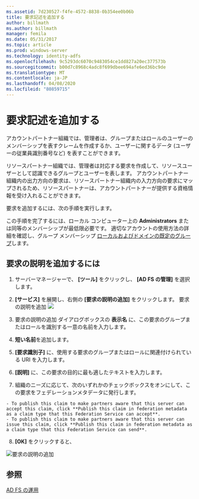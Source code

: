```yaml
---
ms.assetid: 7d230527-f4fe-4572-8838-0b354ee0b06b
title: 要求記述を追加する
author: billmath
ms.author: billmath
manager: femila
ms.date: 05/31/2017
ms.topic: article
ms.prod: windows-server
ms.technology: identity-adfs
ms.openlocfilehash: 9c5293dc6070c9483054ce1dd827a20ec377573b
ms.sourcegitcommit: b00d7c8968c4adc8f699dbee694afe6ed36bc9de
ms.translationtype: MT
ms.contentlocale: ja-JP
ms.lasthandoff: 04/08/2020
ms.locfileid: "80859715"
---
```

# <a name="add-a-claim-description"></a>要求記述を追加する


アカウントパートナー組織では、管理者は、グループまたはロールのユーザーのメンバーシップを表すクレームを作成するか、ユーザーに関するデータ (ユーザーの従業員識別番号など) を表すことができます。

リソースパートナー組織では、管理者は対応する要求を作成して、リソースユーザーとして認識できるグループとユーザーを表します。 アカウントパートナー組織内の出力方向の要求は、リソースパートナー組織内の入力方向の要求にマップされるため、リソースパートナーは、アカウントパートナーが提供する資格情報を受け入れることができます。 

要求を追加するには、次の手順を実行します。

この手順を完了するには、ローカル コンピューター上の **Administrators** または同等のメンバーシップが最低限必要です。  適切なアカウントの使用方法の詳細を確認し、グループ メンバーシップ [ローカルおよびドメインの既定のグループ](https://go.microsoft.com/fwlink/?LinkId=83477)します。

## <a name="to-add-a-claim-description"></a>要求の説明を追加するには

1. サーバーマネージャーで、 **[ツール]** をクリックし、 **[AD FS の管理]** を選択します。 

2. **[サービス]** を展開し、右側の **[要求の説明の追加]** をクリックします。
   要求の説明を追加 ![](media/Add-a-Claim-Description/claimdesc1.png)

3. 要求の説明の追加 ダイアログボックスの **表示名** に、この要求のグループまたはロールを識別する一意の名前を入力します。

4. **短い名前**を追加します。

5. **[要求識別子]** に、使用する要求のグループまたはロールに関連付けられている URI を入力します。

6. **[説明]** に、この要求の目的に最も適したテキストを入力します。

7. 組織のニーズに応じて、次のいずれかのチェックボックスをオンにして、この要求をフェデレーションメタデータに発行します。


~~~
- To publish this claim to make partners aware that this server can accept this claim, click **Publish this claim in federation metadata as a claim type that this Federation Service can accept**.
- To publish this claim to make partners aware that this server can issue this claim, click **Publish this claim in federation metadata as a claim type that this Federation Service can send**.
~~~

8. **[OK]** をクリックすると、

![要求の説明の追加](media/Add-a-Claim-Description/claimdesc2.png)


## <a name="see-also"></a>参照  
[AD FS の運用](../../ad-fs/AD-FS-2016-Operations.md) 
